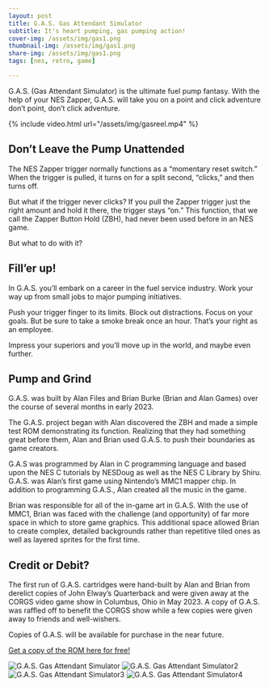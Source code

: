 ```yaml
---
layout: post
title: G.A.S. Gas Attendant Simulator
subtitle: It's heart pumping, gas pumping action!
cover-img: /assets/img/gas1.png
thumbnail-img: /assets/img/gas1.png
share-img: /assets/img/gas1.png
tags: [nes, retro, game]

---
```


G.A.S. (Gas Attendant Simulator) is the ultimate fuel pump fantasy.  With the help of your NES Zapper, G.A.S. will take you on a point and click adventure don’t point, don’t click adventure.

{% include video.html url="/assets/img/gasreel.mp4" %}
 

## Don’t Leave the Pump Unattended

The NES Zapper trigger normally functions as a “momentary reset switch.”  When the trigger is pulled, it turns on for a split second, “clicks,” and then turns off.    

But what if the trigger never clicks?  If you pull the Zapper trigger just the right amount and hold it there, the trigger stays “on.”   This function, that we call the Zapper Button Hold (ZBH), had never been used before in an NES game. 

But what to do with it? 

 

## Fill’er up!

In G.A.S. you’ll embark on a career in the fuel service industry.  Work your way up from small jobs to major pumping initiatives. 

Push your trigger finger to its limits.  Block out distractions.  Focus on your goals.  But be sure to take a smoke break once an hour.  That’s your right as an employee. 

Impress your superiors and you’ll move up in the world, and maybe even further.

 

## Pump and Grind

G.A.S. was built by Alan Files and Brian Burke (Brian and Alan Games) over the course of several months in early 2023. 

The G.A.S. project began with Alan discovered the ZBH and made a simple test ROM demonstrating its function.  Realizing that they had something great before them, Alan and Brian used G.A.S. to push their boundaries as game creators. 

G.A.S was programmed by Alan in C programming language and based upon the NES C tutorials by NESDoug as well as the NES C Library by Shiru.  G.A.S. was Alan’s first game using Nintendo’s MMC1 mapper chip.  In addition to programming G.A.S., Alan created all the music in the game. 

Brian was responsible for all of the in-game art in G.A.S.  With the use of MMC1, Brian was faced with the challenge (and opportunity) of far more space in which to store game graphics.  This additional space allowed Brian to create complex, detailed backgrounds rather than repetitive tiled ones as well as layered sprites for the first time.

 

## Credit or Debit?

The first run of G.A.S. cartridges were hand-built by Alan and Brian from derelict copies of John Elway’s Quarterback and were given away at the CORGS video game show in Columbus, Ohio in May 2023.  A copy of G.A.S. was raffled off to benefit the CORGS show while a few copies were given away to friends and well-wishers.    

Copies of G.A.S. will be available for purchase in the near future.  

[Get a copy of the ROM here for free!](https://alangfiles.itch.io/gas)

![G.A.S. Gas Attendant Simulator](/assets/img/gas1.png)
![G.A.S. Gas Attendant Simulator2](/assets/img/gas2.jpg)
![G.A.S. Gas Attendant Simulator3](/assets/img/gas3.jpg)
![G.A.S. Gas Attendant Simulator4](/assets/img/gas4.jpg)